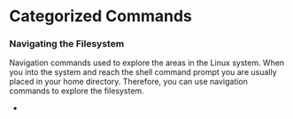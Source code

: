 # Categorized Commands

### Navigating the Filesystem

Navigation commands used to explore the areas in the Linux system. When you into the system and reach the shell command prompt you are usually placed in your home directory. Therefore, you can use navigation commands to explore the filesystem.

-   